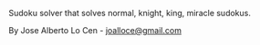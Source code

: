 Sudoku solver that solves normal, knight, king, miracle sudokus.

By Jose Alberto Lo Cen - joalloce@gmail.com